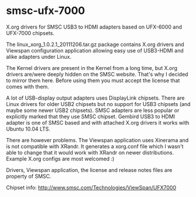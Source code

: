 smsc-ufx-7000
=============

X.org drivers for SMSC USB3 to HDMI adapters based on UFX-6000 and UFX-7000 chipsets.


The linux_xorg_1.0.2.1_20111206.tar.gz package contains X.org drivers and Viewspan configuration application allowing easy use of USB3-HDMI and alike adapters under Linux.

The Kernel drivers are present in the Kernel from a long time, but X.org drivers are/were deeply hidden on the SMSC website.
That's why I decided to mirror them here. Before using them you must accept the license that comes with them.


A lot of USB-display output adapters uses DisplayLink chipsets.
There are Linux drivers for older USB2 chipsets but no support for USB3 chipsets (and maybe some newer USB2 chipsets).
SMSC adapters are less popular or explicitly marked that they use SMSC chipset. Gembird USB3 to HDMI adapter is one of SMSC based and with attached X.org drivers it works with Ubuntu 10.04 LTS.


There are however problems. The Viewspan application uses Xinerama and is not compatible with XRandr.
It generates a xorg.conf file which I wasn't able to change that it would work with XRandr on newer distributions.
Example X.org configs are most welcomed :)


Drivers, Viewspan application, the license and release notes files are property of SMSC.


Chipset info: http://www.smsc.com/Technologies/ViewSpan/UFX7000
